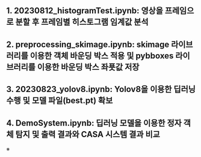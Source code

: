 ## 1. 20230812_histogramTest.ipynb: 영상을 프레임으로 분할 후 프레임별 히스토그램 임계값 분석
## 2. preprocessing_skimage.ipynb: skimage 라이브러리를 이용한 객체 바운딩 박스 적용 및 pybboxes 라이브러리를 이용한 바운딩 박스 좌푯값 저장
## 3. 20230823_yolov8.ipynb: Yolov8을 이용한 딥러닝 수행 및 모델 파일(best.pt) 확보
## 4. DemoSystem.ipynb: 딥러닝 모델을 이용한 정자 객체 탐지 및 출력 결과와 CASA 시스템 결과 비교

※ 
